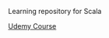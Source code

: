 Learning repository for Scala

[Udemy Course](https://www.udemy.com/course/completescala3/learn/lecture/37142854?start=0#overview) 
